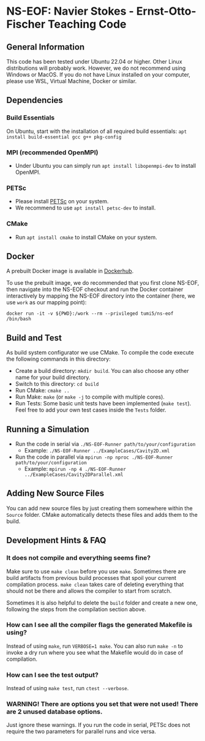 # NS-EOF: Navier Stokes - Ernst-Otto-Fischer Teaching Code

## General Information

This code has been tested under Ubuntu 22.04 or higher. Other Linux distributions will probably work.
However, we do not recommend using Windows or MacOS.
If you do not have Linux installed on your computer, please use WSL, Virtual Machine, Docker or similar.

## Dependencies

### Build Essentials

On Ubuntu, start with the installation of all required build essentials:
`apt install build-essential gcc g++ pkg-config`

### MPI (recommended OpenMPI)

* Under Ubuntu you can simply run `apt install libopenmpi-dev` to install OpenMPI.

### PETSc

* Please install [PETSc](https://petsc.org/release/) on your system.
* We recommend to use `apt install petsc-dev` to install.

### CMake

* Run `apt install cmake` to install CMake on your system.

## Docker

A prebuilt Docker image is available in [Dockerhub](https://hub.docker.com/r/tumi5/ns-eof).

To use the prebuilt image, we do recommended that you first clone NS-EOF, then navigate into the NS-EOF checkout
and run the Docker container interactively by mapping the NS-EOF directory into the container (here, we use `work` as our mapping point):

```shell
docker run -it -v ${PWD}:/work --rm --privileged tumi5/ns-eof /bin/bash
```

## Build and Test

As build system configurator we use CMake. To compile the code execute the following commands in this directory:

* Create a build directory: `mkdir build`. You can also choose any other name for your build directory.
* Switch to this directory: `cd build`
* Run CMake: `cmake ..`
* Run Make: `make` (or `make -j` to compile with multiple cores).
* Run Tests: Some basic unit tests have been implemented (`make test`). Feel free to add your own test cases inside the `Tests` folder.

## Running a Simulation

* Run the code in serial via `./NS-EOF-Runner path/to/your/configuration`
  * Example: `./NS-EOF-Runner ../ExampleCases/Cavity2D.xml`
* Run the code in parallel via `mpirun -np nproc ./NS-EOF-Runner path/to/your/configuration`
  * Example: `mpirun -np 4 ./NS-EOF-Runner ../ExampleCases/Cavity2DParallel.xml`

## Adding New Source Files

You can add new source files by just creating them somewhere within the `Source` folder. CMake automatically detects these files and adds them to the build.

## Development Hints & FAQ

### It does not compile and everything seems fine?

Make sure to use `make clean` before you use `make`. Sometimes there are build artifacts from previous build processes that spoil your current compilation process. `make clean` takes care of deleting everything that should not be there and allows the compiler to start from scratch.

Sometimes it is also helpful to delete the `build` folder and create a new one, following the steps from the compilation section above.

### How can I see all the compiler flags the generated Makefile is using?

Instead of using `make`, run `VERBOSE=1 make`. You can also run `make -n` to invoke a dry run where you see what the Makefile would do in case of compilation.

### How can I see the test output?

Instead of using `make test`, run `ctest --verbose`.

### WARNING! There are options you set that were not used! There are 2 unused database options.

Just ignore these warnings. If you run the code in serial, PETSc does not require the two parameters for parallel runs and vice versa.
